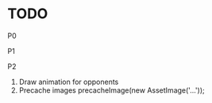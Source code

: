 # TODO

P0

P1

P2
1. Draw animation for opponents
1. Precache images precacheImage(new AssetImage('...'));